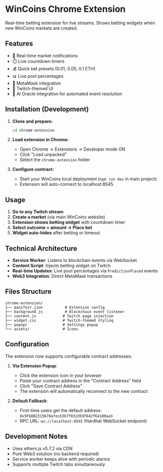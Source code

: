 # WinCoins Chrome Extension

Real-time betting extension for live streams. Shows betting widgets when new WinCoins markets are created.

## Features
- 🎯 Real-time market notifications
- ⏱️ Live countdown timers
- 💰 Quick bet presets (0.01, 0.05, 0.1 ETH)
- 📊 Live pool percentages
- 🔗 MetaMask integration
- 🎨 Twitch-themed UI
- 🤖 AI Oracle integration for automated event resolution

## Installation (Development)

1. **Clone and prepare:**
   ```bash
   cd chrome-extension
   ```

2. **Load extension in Chrome:**
   - Open Chrome → Extensions → Developer mode ON
   - Click "Load unpacked"
   - Select the `chrome-extension` folder

3. **Configure contract:**
   - Start your WinCoins local deployment (`npm run dev` in main project)
   - Extension will auto-connect to localhost:8545

## Usage

1. **Go to any Twitch stream**
2. **Create a market** (via main WinCoins website)
3. **Extension shows betting widget** with countdown timer
4. **Select outcome + amount → Place bet**
5. **Widget auto-hides** after betting or timeout

## Technical Architecture

- **Service Worker**: Listens to blockchain events via WebSocket
- **Content Script**: Injects betting widget on Twitch
- **Real-time Updates**: Live pool percentages via `PredictionPlaced` events
- **Web3 Integration**: Direct MetaMask transactions

## Files Structure
```
chrome-extension/
├── manifest.json          # Extension config
├── background.js          # Blockchain event listener
├── content.js            # Twitch page injection
├── widget.css            # Twitch-themed styling
├── popup/                # Settings popup
└── assets/               # Icons
```

## Configuration

The extension now supports configurable contract addresses:

1. **Via Extension Popup**: 
   - Click the extension icon in your browser
   - Paste your contract address in the "Contract Address" field
   - Click "Save Contract Address"
   - The extension will automatically reconnect to the new contract

2. **Default Fallback**: 
   - First-time users get the default address: `0x5FbDB2315678afecb367f032d93F642f64180aa3`
   - RPC URL: `ws://localhost:8545` (Hardhat WebSocket endpoint)

## Development Notes

- Uses ethers.js v5.7.2 via CDN
- Pure Web3 solution (no backend required)
- Service worker keeps alive with periodic alarms
- Supports multiple Twitch tabs simultaneously